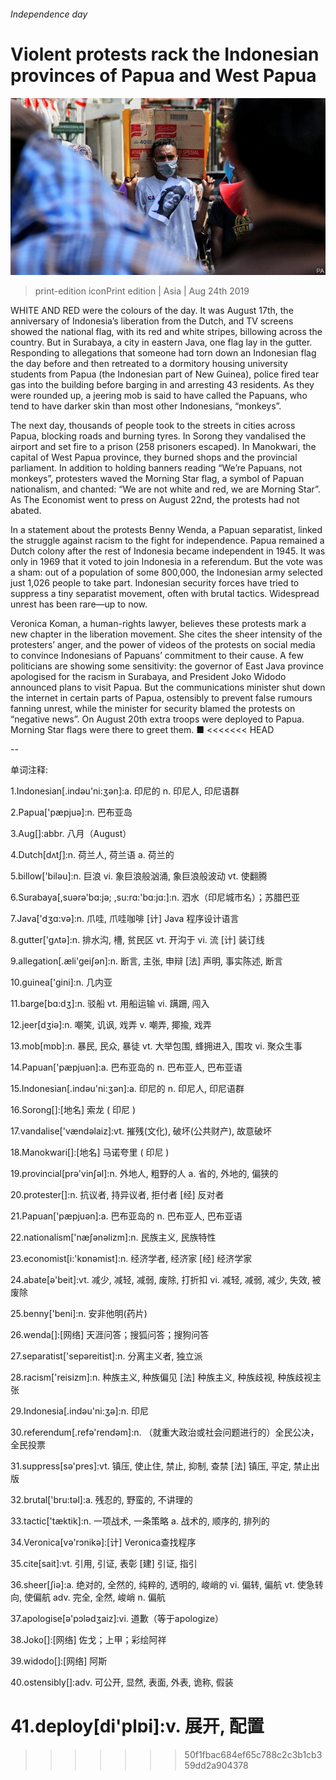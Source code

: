 ###### Independence day

# Violent protests rack the Indonesian provinces of Papua and West Papua 

![image](images/20190824_ASP501.jpg) 

> print-edition iconPrint edition | Asia | Aug 24th 2019 

WHITE AND RED were the colours of the day. It was August 17th, the anniversary of Indonesia’s liberation from the Dutch, and TV screens showed the national flag, with its red and white stripes, billowing across the country. But in Surabaya, a city in eastern Java, one flag lay in the gutter. Responding to allegations that someone had torn down an Indonesian flag the day before and then retreated to a dormitory housing university students from Papua (the Indonesian part of New Guinea), police fired tear gas into the building before barging in and arresting 43 residents. As they were rounded up, a jeering mob is said to have called the Papuans, who tend to have darker skin than most other Indonesians, “monkeys”. 

The next day, thousands of people took to the streets in cities across Papua, blocking roads and burning tyres. In Sorong they vandalised the airport and set fire to a prison (258 prisoners escaped). In Manokwari, the capital of West Papua province, they burned shops and the provincial parliament. In addition to holding banners reading “We’re Papuans, not monkeys”, protesters waved the Morning Star flag, a symbol of Papuan nationalism, and chanted: “We are not white and red, we are Morning Star”. As The Economist went to press on August 22nd, the protests had not abated. 

In a statement about the protests Benny Wenda, a Papuan separatist, linked the struggle against racism to the fight for independence. Papua remained a Dutch colony after the rest of Indonesia became independent in 1945. It was only in 1969 that it voted to join Indonesia in a referendum. But the vote was a sham: out of a population of some 800,000, the Indonesian army selected just 1,026 people to take part. Indonesian security forces have tried to suppress a tiny separatist movement, often with brutal tactics. Widespread unrest has been rare—up to now. 

Veronica Koman, a human-rights lawyer, believes these protests mark a new chapter in the liberation movement. She cites the sheer intensity of the protesters’ anger, and the power of videos of the protests on social media to convince Indonesians of Papuans’ commitment to their cause. A few politicians are showing some sensitivity: the governor of East Java province apologised for the racism in Surabaya, and President Joko Widodo announced plans to visit Papua. But the communications minister shut down the internet in certain parts of Papua, ostensibly to prevent false rumours fanning unrest, while the minister for security blamed the protests on “negative news”. On August 20th extra troops were deployed to Papua. Morning Star flags were there to greet them. ■ 
<<<<<<< HEAD

-- 

 单词注释:

1.Indonesian[.indәu'ni:ʒәn]:a. 印尼的 n. 印尼人, 印尼语群 

2.Papua['pæpjuә]:n. 巴布亚岛 

3.Aug[]:abbr. 八月（August） 

4.Dutch[dʌtʃ]:n. 荷兰人, 荷兰语 a. 荷兰的 

5.billow['bilәu]:n. 巨浪 vi. 象巨浪般汹涌, 象巨浪般波动 vt. 使翻腾 

6.Surabaya[,suərə'bɑ:jə; ,su:rɑ:'bɑ:jɑ:]:n. 泗水（印尼城市名）；苏腊巴亚 

7.Java['dʒɑ:vә]:n. 爪哇, 爪哇咖啡 [计] Java 程序设计语言 

8.gutter['gʌtә]:n. 排水沟, 槽, 贫民区 vt. 开沟于 vi. 流 [计] 装订线 

9.allegation[.æli'geiʃәn]:n. 断言, 主张, 申辩 [法] 声明, 事实陈述, 断言 

10.guinea['gini]:n. 几内亚 

11.barge[bɑ:dʒ]:n. 驳船 vt. 用船运输 vi. 蹒跚, 闯入 

12.jeer[dʒiә]:n. 嘲笑, 讥讽, 戏弄 v. 嘲弄, 揶揄, 戏弄 

13.mob[mɒb]:n. 暴民, 民众, 暴徒 vt. 大举包围, 蜂拥进入, 围攻 vi. 聚众生事 

14.Papuan['pæpjuәn]:a. 巴布亚岛的 n. 巴布亚人, 巴布亚语 

15.Indonesian[.indәu'ni:ʒәn]:a. 印尼的 n. 印尼人, 印尼语群 

16.Sorong[]:[地名] 索龙 ( 印尼 ) 

17.vandalise['vændәlaiz]:vt. 摧残(文化), 破坏(公共财产), 故意破坏 

18.Manokwari[]:[地名] 马诺夸里 ( 印尼 ) 

19.provincial[prә'vinʃәl]:n. 外地人, 粗野的人 a. 省的, 外地的, 偏狭的 

20.protester[]:n. 抗议者, 持异议者, 拒付者 [经] 反对者 

21.Papuan['pæpjuәn]:a. 巴布亚岛的 n. 巴布亚人, 巴布亚语 

22.nationalism['næʃәnәlizm]:n. 民族主义, 民族特性 

23.economist[i:'kɒnәmist]:n. 经济学者, 经济家 [经] 经济学家 

24.abate[ә'beit]:vt. 减少, 减轻, 减弱, 废除, 打折扣 vi. 减轻, 减弱, 减少, 失效, 被废除 

25.benny['beni]:n. 安非他明(药片) 

26.wenda[]:[网络] 天涯问答；搜狐问答；搜狗问答 

27.separatist['sepәreitist]:n. 分离主义者, 独立派 

28.racism['reisizm]:n. 种族主义, 种族偏见 [法] 种族主义, 种族歧视, 种族歧视主张 

29.Indonesia[.indәu'ni:ʒә]:n. 印尼 

30.referendum[.refә'rendәm]:n. （就重大政治或社会问题进行的）全民公决，全民投票 

31.suppress[sә'pres]:vt. 镇压, 使止住, 禁止, 抑制, 查禁 [法] 镇压, 平定, 禁止出版 

32.brutal['bru:tәl]:a. 残忍的, 野蛮的, 不讲理的 

33.tactic['tæktik]:n. 一项战术, 一条策略 a. 战术的, 顺序的, 排列的 

34.Veronica[vә'rɔnikә]:[计] Veronica查找程序 

35.cite[sait]:vt. 引用, 引证, 表彰 [建] 引证, 指引 

36.sheer[ʃiә]:a. 绝对的, 全然的, 纯粹的, 透明的, 峻峭的 vi. 偏转, 偏航 vt. 使急转向, 使偏航 adv. 完全, 全然, 峻峭 n. 偏航 

37.apologise[ә'pɔlәdʒaiz]:vi. 道歉（等于apologize） 

38.Joko[]:[网络] 佐戈；上甲；彩绘阿祥 

39.widodo[]:[网络] 阿斯 

40.ostensibly[]:adv. 可公开, 显然, 表面, 外表, 诡称, 假装 

41.deploy[di'plɒi]:v. 展开, 配置 
=======
>>>>>>> 50f1fbac684ef65c788c2c3b1cb359dd2a904378

